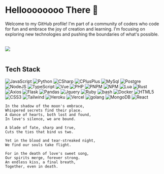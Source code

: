 # Helloooooooo There 👋

Welcome to my GitHub profile! I'm part of a community of coders who code for fun and embrace the joy of creation and learning.
I'm focusing on exploring new technologies and pushing the boundaries of what's possible.

<br>

<div align="left"> 
<img src="https://komarev.com/ghpvc/?username=cryeed&style=for-the-badge&color=red">
</div>
<br>

## Tech Stack

![JavaScript](https://img.shields.io/badge/JavaScript-F7DF1E?style=for-the-badge&logo=javascript&logoColor=black)
![Python](https://img.shields.io/badge/Python-3776AB?style=for-the-badge&logo=python&logoColor=white)
![CSharp](https://img.shields.io/badge/C%23-ffffff?style=for-the-badge&logo=csharp&color=%23573c8c)
![CPlusPlus](https://img.shields.io/badge/C%2B%2B-ffffff?style=for-the-badge&logo=cplusplus&color=%233c5f8c)
![MySql](https://img.shields.io/badge/MySql-ffffff?style=for-the-badge&logo=mysql&logoColor=%23fff&color=%234795d1)
![Postgre](https://img.shields.io/badge/Postgre-ffffff?style=for-the-badge&logo=postgresql&logoColor=%23fff&color=%231d5682)
![NodeJS](https://img.shields.io/badge/NodeJS-ffffff?style=for-the-badge&logo=nodedotjs&color=%23282928)
![TypeScript](https://img.shields.io/badge/TypeScript-007ACC?style=for-the-badge&logo=typescript&logoColor=white)
![Vue](https://img.shields.io/badge/Vue-ffffff?style=for-the-badge&logo=vuedotjs&color=%231c1c1c)
![PHP](https://img.shields.io/badge/PHP-777BB4?style=for-the-badge&logo=php&logoColor=white)
![PNPM](https://img.shields.io/badge/PNPM-ffffff?style=for-the-badge&logo=pnpm&color=%23212121)
![NPM](https://img.shields.io/badge/NPM-ffffff?style=for-the-badge&logo=npm&color=%23141414)
![Lua](https://img.shields.io/badge/Lua-ffffff?style=for-the-badge&logo=lua&color=%234729a3)
![Rust](https://img.shields.io/badge/RUST-ffffff?style=for-the-badge&logo=rust&color=%23f76331)
![Axios](https://img.shields.io/badge/Axios-ffffff?style=for-the-badge&logo=axios&color=%237c21fc)
![Flask](https://img.shields.io/badge/FLASK-ffffff?style=for-the-badge&logo=flask&color=%230f0f0f)
![Pandas](https://img.shields.io/badge/PANDAS-ffffff?style=for-the-badge&logo=pandas&color=%2319215e)
![Jquery](https://img.shields.io/badge/JQUERY-ffffff?style=for-the-badge&logo=jquery&color=%234f5dc2)
![Ruby](https://img.shields.io/badge/RUBY-ffffff?style=for-the-badge&logo=ruby&color=%23c93030)
![bash](https://img.shields.io/badge/bash-ffffff?style=for-the-badge&logo=gnubash&logoColor=fff&color=%23141414)
![Docker](https://img.shields.io/badge/docker-ffffff?style=for-the-badge&logo=docker&logoColor=fff&color=%233448c9)
![HTML5](https://img.shields.io/badge/HTML5-E34F26?style=for-the-badge&logo=html5&logoColor=white)
![CSS3](https://img.shields.io/badge/CSS3-1572B6?style=for-the-badge&logo=css3&logoColor=white)
![Tailwind](https://img.shields.io/badge/Tailwind-ffffff?style=for-the-badge&logo=tailwindcss&color=%231c1c1c)
![Heroku](https://img.shields.io/badge/Heroku-ffffff?style=for-the-badge&logo=heroku&color=%234d08a6)
![Vercel](https://img.shields.io/badge/Vercel-ffffff?style=for-the-badge&logo=vercel&color=%230f0f0f)
![golang](https://img.shields.io/badge/Golang-ffffff?style=for-the-badge&logo=go&logoColor=fff&color=%230771db)
![MongoDB](https://img.shields.io/badge/MongoDB-ffffff?style=for-the-badge&logo=mongodb&logoColor=fff&color=%23239e5a)
![React](https://img.shields.io/badge/React-61DAFB?style=for-the-badge&logo=react&logoColor=black)

```
In the shadow of the moon's embrace,
Whispered secrets find their place.
A dance of hearts, both lost and found,
In love's silence, we are bound.

A blade of fate, sharp and true,
Cuts the ties that bind us two.

Yet in the blood and tear-streaked night,
We find our souls take flight.

For in the death of love's sweet song,
Our spirits merge, forever strong.
An endless kiss, a final breath,
Together, even in death.
```

